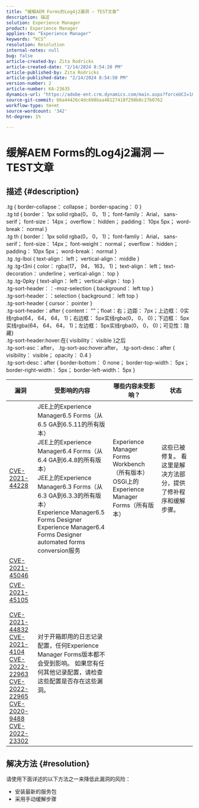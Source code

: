 ```yaml
---
title: “缓解AEM Forms的Log4j2漏洞 — TEST文章”
description: 描述
solution: Experience Manager
product: Experience Manager
applies-to: "Experience Manager"
keywords: “KCS”
resolution: Resolution
internal-notes: null
bug: false
article-created-by: Zita Rodricks
article-created-date: "2/14/2024 8:54:20 PM"
article-published-by: Zita Rodricks
article-published-date: "2/14/2024 8:54:50 PM"
version-number: 2
article-number: KA-23635
dynamics-url: "https://adobe-ent.crm.dynamics.com/main.aspx?forceUCI=1&pagetype=entityrecord&etn=knowledgearticle&id=be2b3638-7bcb-ee11-9079-6045bd0063aa"
source-git-commit: 66a44426c4dc698baa48127418f298b8c27b0762
workflow-type: tm+mt
source-wordcount: '342'
ht-degree: 1%

---
```


# 缓解AEM Forms的Log4j2漏洞 — TEST文章

## 描述 {#description}

.tg { border-collapse： collapse； border-spacing： 0 }<br>.tg td { border： 1px solid rgba(0， 0， 1)； font-family： Arial， sans-serif； font-size： 14px； overflow： hidden； padding： 10px 5px； word-break： normal }<br>.tg th { border： 1px solid rgba(0， 0， 1)； font-family： Arial， sans-serif； font-size： 14px； font-weight： normal； overflow： hidden； padding： 10px 5px； word-break： normal }<br>.tg .tg-lboi { text-align： left； vertical-align： middle }<br>.tg .tg-t3ni { color： rgba(17， 94， 163， 1)； text-align： left； text-decoration： underline； vertical-align： top }<br>.tg .tg-0pky { text-align： left； vertical-align： top }<br>.tg-sort-header：：-moz-selection { background： left top }<br>.tg-sort-header：：selection { background： left top }<br>.tg-sort-header { cursor： pointer }<br>.tg-sort-header：after { content： &quot;&quot;；float：右；边距： 7px；上边框： 0实线rgba(64， 64， 64， 1)；右边框： 5px实线rgba(0， 0， 0)；下边框： 5px实线rgba(64， 64， 64， 1)；左边框： 5px实线rgba(0， 0， 0)；可见性：隐藏}<br>.tg-sort-header:hover:在{ visibility： visible }之后<br>.tg-sort-asc：after， .tg-sort-asc:hover:after， .tg-sort-desc：after { visibility： visible； opacity： 0.4 }<br>.tg-sort-desc：after { border-bottom： 0 none； border-top-width： 5px； border-right-width： 5px； border-left-width： 5px }

| 漏洞 | 受影响的内容 | 哪些内容未受影响？ | 状态 |
| --- | --- | --- | --- |
| [CVE-2021-44228](https://cve.mitre.org/cgi-bin/cvename.cgi?name=2021-44228) | JEE上的Experience Manager6.5 Forms（从6.5 GA到6.5.11的所有版本）<br>JEE上的Experience Manager6.4 Forms（从6.4 GA到6.4.8的所有版本）<br>JEE上的Experience Manager6.3 Forms（从6.3 GA到6.3.3的所有版本）<br>Experience Manager6.5 Forms Designer<br>Experience Manager6.4 Forms Designer<br>automated forms conversion服务 | Experience Manager Forms Workbench（所有版本）<br>OSGi上的Experience Manager Forms（所有版本） | 这些已被修复。 看这里是解决方法部分，提供了修补程序和缓解步骤。 |
| [CVE-2021-45046](https://cve.mitre.org/cgi-bin/cvename.cgi?name=2021-45046) |
| [CVE-2021-45105<br><br>CVE-2021-44832<br>CVE-2021-4104<br>CVE-2022-22963<br>CVE-2022-22965<br>CVE-2020-9488<br>CVE-2022-23302](https://cve.mitre.org/cgi-bin/cvename.cgi?name=CVE-2021-45105) | 对于开箱即用的日志记录配置，任何Experience Manager Forms版本都不会受到影响。 如果您有任何其他记录配置，请检查这些配置是否存在这些漏洞。 | <br> <br> <br> <br> <br> <br> <br> |



## 解决方法 {#resolution}


请使用下面详述的以下方法之一来降低此漏洞的风险：

- 安装最新的服务包
- 采用手动缓解步骤

